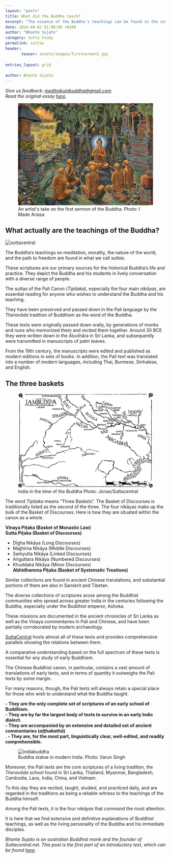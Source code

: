 ```yaml
---
layout: "posts"
title: What did the Buddha teach?
excerpt: "The essence of the Buddha's teachings can be found in the suttas, says Bhante Sujato."
date: 2024-04-02 01:00:00 +0200
author: "Bhante Sujato"
category: Sutta Study
permalink: suttas
header: 
       teaser: assets/images/firstsermon2.jpg

entries_layout: grid

author: Bhante Sujato
---
```

<i>Give us feedback: meditoikuinbuddha@gmail.com</i><br>
<i>Read the original essay <a href="https://suttacentral.net/general-guide-sujato?lang=en">here</a>.</i>
<figure>
<img src="assets/images/firstsermon.jpg" alt="Buddhan opetusura alkaa">
<figcaption> An artist's take on the first sermon of the Buddha. Photo: I Made Ariasa</figcaption>
</figure>

<h2>What actually are the teachings of the Buddha?</h2>
<img src="https://suttacentral.net/img/home-page/editions2.avif" alt="suttacentral">

The Buddha’s teachings on meditation, morality, the nature of the world, and the path to freedom are found in what we call <i>suttas</i>. 

These scriptures are our primary sources for the historical Buddha’s life and practice. They depict the Buddha and his students in lively conversation with a diverse range of people.

The suttas of the Pali Canon (<i>Tipiṭaka</i>), especially the four main <i>nikāyas</i>, are essential reading for anyone who wishes to understand the Buddha and his teaching. 

They have been preserved and passed down in the Pali language by the <i>Theravāda</i> tradition of Buddhism as the word of the Buddha.

These texts were originally passed down orally, by generations of monks and nuns who memorized them and recited them together. Around 30 BCE they were written down in the Āluvihāra in Sri Lanka, and subsequently were transmitted in manuscripts of palm leaves.

From the 19th century, the manuscripts were edited and published as modern editions in sets of books. In addition, the Pali text was translated into a number of modern languages, including Thai, Burmese, Sinhalese, and English.

<h2>The three baskets</h2>

<figure>
<img src="assets/images/intia.jpg" alt="ancientindia">
<figcaption> India in the time of the Buddha Photo: Jonas/Suttacentral</figcaption>
</figure>

The word <i>Tipiṭaka</i> means “Three Baskets”. The Basket of Discourses is traditionally listed as the second of the three. The four nikāyas make up the bulk of the Basket of Discourses. Here is how they are situated within the canon as a whole.

<b>Vinaya Piṭaka (Basket of Monastic Law)</b><br>
<b>Sutta Piṭaka (Basket of Discourses)</b><br>
- Dīgha Nikāya (Long Discourses)<br>
- Majjhima Nikāya (Middle Discourses)<br>
- Saṁyutta Nikāya (Linked Discourses)<br>
- Aṅguttara Nikāya (Numbered Discourses)<br>
- Khuddaka Nikāya (Minor Discourses)<br>
<b>Abhidhamma Piṭaka (Basket of Systematic Treatises)</b><br>

Similar collections are found in ancient Chinese translations, and substantial portions of them are also in Sanskrit and Tibetan. 

The diverse collections of scriptures arose among the Buddhist communities who spread across greater India in the centuries following the Buddha, especially under the Buddhist emperor, Ashoka. 

These missions are documented in the ancient chronicles of Sri Lanka as well as the Vinaya commentaries in Pali and Chinese, and have been partially corroborated by modern archaeology.

<a href="https://suttacentral.net">SuttaCentral</a> hosts almost all of these texts and provides comprehensive parallels showing the relations between them. 

A comparative understanding based on the full spectrum of these texts is essential for any study of early Buddhism. 

The Chinese Buddhist canon, in particular, contains a vast amount of translations of early texts, and in terms of quantity it outweighs the Pali texts by some margin.

For many reasons, though, the Pali texts will always retain a special place for those who wish to understand what the Buddha taught.

<b>- They are the only complete set of scriptures of an early school of Buddhism.</b><br>
<b>- They are by far the largest body of texts to survive in an early Indic dialect.</b><br>
<b>- They are accompanied by an extensive and detailed set of ancient commentaries (<i>aṭṭhakathā</i>)</b><br>.
<b>- They are, for the most part, linguistically clear, well-edited, and readily comprehensible.</b><br>

<figure>
<img src="varun-singh-RmWkrjjz2J4-unsplash" alt="indiabuddha">
<figcaption> Buddha statue in modern India. Photo: Varun Singh</figcaption>
</figure>

Moreover, the Pali texts are the core scriptures of a living tradition, the <i>Theravāda</i> school found in Sri Lanka, Thailand, Myanmar, Bangladesh, Cambodia, Laos, India, China, and Vietnam. 

To this day they are recited, taught, studied, and practiced daily, and are regarded in the traditions as being a reliable witness to the teachings of the Buddha himself.

Among the Pali texts, it is the four <i>nikāyas</i> that command the most attention. 

It is here that we find extensive and definitive explanations of Buddhist teachings, as well as the living personality of the Buddha and his immediate disciples.

<i>Bhante Sujato is an australian Buddhist monk and the founder of Suttacentral.net.</i>
<i>This post is the first part of an introductory text, which can be found <a href="https://suttacentral.net">here</a>.
